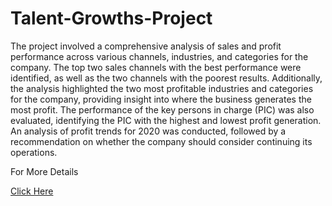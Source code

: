 # Talent-Growths-Project

The project involved a comprehensive analysis of sales and profit performance across various channels, industries, and categories for the company. The top two sales channels with the best performance were identified, as well as the two channels with the poorest results. Additionally, the analysis highlighted the two most profitable industries and categories for the company, providing insight into where the business generates the most profit. The performance of the key persons in charge (PIC) was also evaluated, identifying the PIC with the highest and lowest profit generation. An analysis of profit trends for 2020 was conducted, followed by a recommendation on whether the company should consider continuing its operations.

For More Details

[Click Here](https://docs.google.com/spreadsheets/d/1ovckUI2w4Fv6bstaXFAQrWv2ZdqL7muK/edit?usp=sharing&ouid=101876597748059596946&rtpof=true&sd=true)
